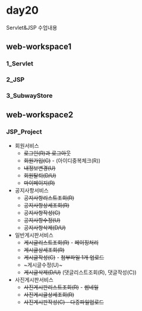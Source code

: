 # day20
Servlet&amp;JSP 수업내용

## web-workspace1
### 1_Servlet
### 2_JSP
### 3_SubwayStore
## web-workspace2
### JSP_Project
* 회원서비스
   + ~~로그인(R)과 로그아웃~~
   + ~~회원가입(C)~~ - (아이디중복체크(R))
   + ~~내정보변경(U)~~
   + ~~회원탈퇴(D/U)~~
   + ~~마이페이지(R)~~
* 공지사항서비스
  + ~~공지사항리스트조회(R)~~
  + ~~공지사항상세조회(R)~~
  + ~~공지사항작성(C)~~
  + ~~공지사항수정(U)~~
  + ~~공지사항삭제(D/U)~~
* 일반게시판서비스
  + ~~게시글리스트조회(R)~~ - ~~페이징처리~~
  + ~~게시글상세조회(R)~~
  + ~~게시글작성(C)~~ - ~~첨부파일 1개 업로드~~
  + ~게시글수정(U)~
  + ~~게시글삭제(D/U)~~ (댓글리스트조회(R), 댓글작성(C))
* 사진게시판서비스
  + ~~사진게시판리스트조회(R)~~ - ~~썸네일~~
  + ~~사진게시글상세조회(R)~~
  + ~~사진게시판작성(C) - 다중파일업로드~~
  

   

